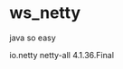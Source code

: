 # ws_netty
java
so easy

<dependency>
	<groupId>io.netty</groupId>
	<artifactId>netty-all</artifactId>
	<version>4.1.36.Final</version>
</dependency>
